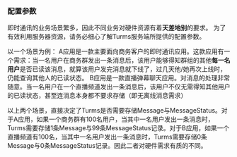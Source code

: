 ### 配置参数

即时通讯的业务场景繁多，因此不同业务对硬件资源有着**天差地别**的要求。 为了有效利用服务器资源，请务必细心了解Turms服务端所提供的配置参数。

以一个场景为例： A应用是一款主要面向商务客户的即时通讯应用。这款应用有一个需求：当一名用户在商务群发出一条消息后，该用户能够得知群组的其他**每一名用户**是否已读该消息，就算该用户发完消息就下线了，过几天他/她再次上线时，仍能查询其他人的已读状态。 B应用是一款直播弹幕聊天应用。对消息的处理非常随意。当一名用户在一个直播频道发出一条消息后，该用户不仅无需得知其他用户的已读状态，甚至连消息本身都不要求存储（即无离线消息需求）

以上两个场景，直接决定了Turms是否需要存储Message与MessageStatus。对于A应用，如果一个商务群有100名用户，当其中一名用户发出一条消息时，Turms需要存储1条Message与99条MessageStatus记录。对于B应用，如果一个直播频道有100名，当其中一名用户发出一条消息时，Turms需要存储0条Message与0条MessageStatus记录。因此二者对硬件需求有质的不同。